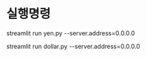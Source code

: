 # 실행명령 
streamlit run yen.py --server.address=0.0.0.0

streamlit run dollar.py --server.address=0.0.0.0